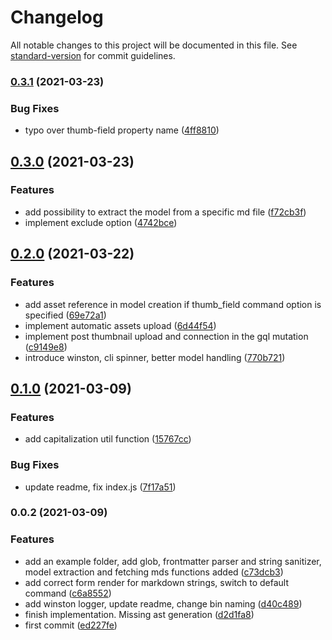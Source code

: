 # Changelog

All notable changes to this project will be documented in this file. See [standard-version](https://github.com/conventional-changelog/standard-version) for commit guidelines.

### [0.3.1](https://github.com/giacomocerquone/graphcms-markdown-migrator/compare/v0.3.0...v0.3.1) (2021-03-23)


### Bug Fixes

* typo over thumb-field property name ([4ff8810](https://github.com/giacomocerquone/graphcms-markdown-migrator/commit/4ff8810a78dd17003deddc57498c53b6a51c4685))

## [0.3.0](https://github.com/giacomocerquone/graphcms-markdown-migrator/compare/v0.2.0...v0.3.0) (2021-03-23)


### Features

* add possibility to extract the model from a specific md file ([f72cb3f](https://github.com/giacomocerquone/graphcms-markdown-migrator/commit/f72cb3f1cf61b2f144e30a9c4555527215760609))
* implement exclude option ([4742bce](https://github.com/giacomocerquone/graphcms-markdown-migrator/commit/4742bcebdd7b80609b64a9d300bdcc9e31720142))

## [0.2.0](https://github.com/giacomocerquone/graphcms-markdown-migrator/compare/v0.1.0...v0.2.0) (2021-03-22)


### Features

* add asset reference in model creation if thumb_field command option is specified ([69e72a1](https://github.com/giacomocerquone/graphcms-markdown-migrator/commit/69e72a1f1abc1fee9c63d81ad34c2f4e75797f63))
* implement automatic assets upload ([6d44f54](https://github.com/giacomocerquone/graphcms-markdown-migrator/commit/6d44f54cfb8263c07d0183917fa7fbe6c372a1b0))
* implement post thumbnail upload and connection in the gql mutation ([c9149e8](https://github.com/giacomocerquone/graphcms-markdown-migrator/commit/c9149e8deb5b997f7971fa3c738f73e89598cf22))
* introduce winston, cli spinner, better model handling ([770b721](https://github.com/giacomocerquone/graphcms-markdown-migrator/commit/770b7216b8108113933eef8ee8c54460b7b3e6d0))

## [0.1.0](https://github.com/giacomocerquone/graphcms-markdown-migrator/compare/v0.0.2...v0.1.0) (2021-03-09)


### Features

* add capitalization util function ([15767cc](https://github.com/giacomocerquone/graphcms-markdown-migrator/commit/15767cce2318fd8905626fae420c196819fe56c5))


### Bug Fixes

* update readme, fix index.js ([7f17a51](https://github.com/giacomocerquone/graphcms-markdown-migrator/commit/7f17a5152b3db7983db255864e4788679f2b9cd4))

### 0.0.2 (2021-03-09)


### Features

* add an example folder, add glob, frontmatter parser and string sanitizer, model extraction and fetching mds functions added ([c73dcb3](https://github.com/giacomocerquone/graphcms-markdown-migrator/commit/c73dcb3db89b3b62eca75ff726e3667630691370))
* add correct form render for markdown strings, switch to default command ([c6a8552](https://github.com/giacomocerquone/graphcms-markdown-migrator/commit/c6a85520e4921f754c79f89d5945bfe9862b43e9))
* add winston logger, update readme, change  bin naming ([d40c489](https://github.com/giacomocerquone/graphcms-markdown-migrator/commit/d40c489f9798897034b75225780e8ca0172941e3))
* finish implementation. Missing ast generation ([d2d1fa8](https://github.com/giacomocerquone/graphcms-markdown-migrator/commit/d2d1fa8583dcf008f2cfcf4556f6fecd75293849))
* first commit ([ed227fe](https://github.com/giacomocerquone/graphcms-markdown-migrator/commit/ed227fea7e4726b8c5faccdbf68b8f5d307b0451))
